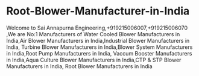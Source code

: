# Root-Blower-Manufacturer-in-India
Welcome to Sai Annapurna Engineering,+919215006007,+919215006070 ,We are No:1 Manufacturers of Water Cooled Blower Manufacturers in India,Air Blower Manufacturers in India,Industrial Blower Manufacturers in India, Turbine Blower Manufacturers in India,Blower System Manufacturers in India,Root Pump Manufacturers in India, Vaccum Booster Manufacturers in India,Aqua Culture Blower Manufacturers in India,CTP &amp; STP Blower Manufacturers in India, Root Blower Manufacturers in India
